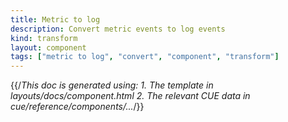 ```yaml
---
title: Metric to log
description: Convert metric events to log events
kind: transform
layout: component
tags: ["metric to log", "convert", "component", "transform"]
---
```


{{/*This doc is generated using:
     1. The template in layouts/docs/component.html
2. The relevant CUE data in cue/reference/components/...*/}}
